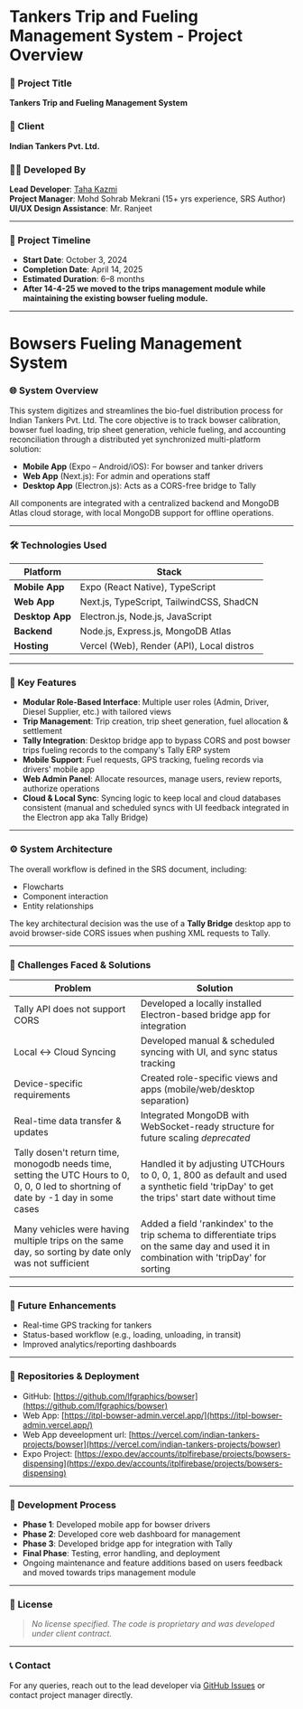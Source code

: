 # Tankers Trip and Fueling Management System - Project Overview

### 🚚 Project Title
**Tankers Trip and Fueling Management System**

### 🏢 Client
**Indian Tankers Pvt. Ltd.**

### 👨‍💻 Developed By
**Lead Developer**: [Taha Kazmi](https://github.com/lfgraphics)  
**Project Manager**: Mohd Sohrab Mekrani (15+ yrs experience, SRS Author)  
**UI/UX Design Assistance**: Mr. Ranjeet

---

### 📆 Project Timeline
- **Start Date**: October 3, 2024  
- **Completion Date**: April 14, 2025  
- **Estimated Duration**: 6–8 months  
- **After 14-4-25 we moved to the trips management module while maintaining the existing bowser fueling module.**

---
# Bowsers Fueling Management System
### 🌐 System Overview
This system digitizes and streamlines the bio-fuel distribution process for Indian Tankers Pvt. Ltd. The core objective is to track bowser calibration, bowser fuel loading, trip sheet generation, vehicle fueling, and accounting reconciliation through a distributed yet synchronized multi-platform solution:

- **Mobile App** (Expo – Android/iOS): For bowser and tanker drivers
- **Web App** (Next.js): For admin and operations staff
- **Desktop App** (Electron.js): Acts as a CORS-free bridge to Tally

All components are integrated with a centralized backend and MongoDB Atlas cloud storage, with local MongoDB support for offline operations.

---

### 🛠️ Technologies Used
| Platform       | Stack                                      |
|----------------|--------------------------------------------|
| **Mobile App** | Expo (React Native), TypeScript            |
| **Web App**    | Next.js, TypeScript, TailwindCSS, ShadCN   |
| **Desktop App**| Electron.js, Node.js, JavaScript           |
| **Backend**    | Node.js, Express.js, MongoDB Atlas         |
| **Hosting**    | Vercel (Web), Render (API), Local distros  |

---

### 🔑 Key Features
- **Modular Role-Based Interface**: Multiple user roles (Admin, Driver, Diesel Supplier, etc.) with tailored views
- **Trip Management**: Trip creation, trip sheet generation, fuel allocation & settlement
- **Tally Integration**: Desktop bridge app to bypass CORS and post bowser trips fueling records to the company's Tally ERP system
- **Mobile Support**: Fuel requests, GPS tracking, fueling records via drivers' mobile app
- **Web Admin Panel**: Allocate resources, manage users, review reports, authorize operations
- **Cloud & Local Sync**: Syncing logic to keep local and cloud databases consistent (manual and scheduled syncs with UI feedback integrated in the Electron app aka Tally Bridge)

---

### ⚙️ System Architecture
The overall workflow is defined in the SRS document, including:
- Flowcharts
- Component interaction
- Entity relationships

The key architectural decision was the use of a **Tally Bridge** desktop app to avoid browser-side CORS issues when pushing XML requests to Tally.

---

### 🚧 Challenges Faced & Solutions
| Problem                            | Solution                                                                          |
|------------------------------------|-----------------------------------------------------------------------------------|
| Tally API does not support CORS    | Developed a locally installed Electron-based bridge app for integration           |
| Local ↔ Cloud Syncing              | Developed manual & scheduled syncing with UI, and sync status tracking            |
| Device-specific requirements       | Created role-specific views and apps (mobile/web/desktop separation)              |
| Real-time data transfer & updates  | Integrated MongoDB with WebSocket-ready structure for future scaling _deprecated_ |
| Tally dosen't return time, monogodb needs time, setting the UTC Hours to 0, 0, 0, 0 led to shortning of date by -1 day in some cases | Handled it by adjusting UTCHours to 0, 0, 1, 800 as default and used a synthetic field 'tripDay' to get the trips' start date without time |
| Many vehicles were having multiple trips on the same day, so sorting by date only was not sufficient | Added a field 'rankindex' to the trip schema to differentiate trips on the same day and used it in combination with 'tripDay' for sorting |

---

### 🔮 Future Enhancements
- Real-time GPS tracking for tankers
- Status-based workflow (e.g., loading, unloading, in transit)
- Improved analytics/reporting dashboards

---

### 📁 Repositories & Deployment
- GitHub: [https://github.com/lfgraphics/bowser](https://github.com/lfgraphics/bowser)  
- Web App: [https://itpl-bowser-admin.vercel.app/](https://itpl-bowser-admin.vercel.app/)  
- Web App deveelopment url: [https://vercel.com/indian-tankers-projects/bowser](https://vercel.com/indian-tankers-projects/bowser)  
- Expo Project: [https://expo.dev/accounts/itplfirebase/projects/bowsers-dispensing](https://expo.dev/accounts/itplfirebase/projects/bowsers-dispensing)

---

### 🚦 Development Process
- **Phase 1**: Developed mobile app for bowser drivers
- **Phase 2**: Developed core web dashboard for management
- **Phase 3**: Developed bridge app for integration with Tally
- **Final Phase**: Testing, error handling, and deployment
- Ongoing maintenance and feature additions based on users feedback and moved towards trips management module

---

### 📜 License
> _No license specified. The code is proprietary and was developed under client contract._

---

### 📞 Contact
For any queries, reach out to the lead developer via [GitHub Issues](https://github.com/lfgraphics/bowser/issues) or contact project manager directly.
